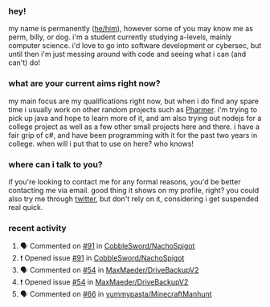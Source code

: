 ### hey!
my name is permanently ([he/him](https://pronoun.is/he)), however some of you may know me as perm, billy, or dog. i'm a student currently studying a-levels, mainly computer science. i'd love to go into software development or cybersec, but until then i'm just messing around with code and seeing what i can (and can't) do!

### what are your current aims right now?
my main focus are my qualifications right now, but when i do find any spare time i usually work on other random projects such as [Pharmer](https://github.com/Permanently/Pharmer). i'm trying to pick up java and hope to learn more of it, and am also trying out nodejs for a college project as well as a few other small projects here and there. i have a fair grip of c#, and have been programming with it for the past two years in college. when will i put that to use on here? who knows!

### where can i talk to you?
if you're looking to contact me for any formal reasons, you'd be better contacting me via email. good thing it shows on my profile, right? you could also try me through [twitter](https://twitter.com/permanentlay), but don't rely on it, considering i get suspended real quick.

### recent activity
<!--START_SECTION:activity-->
1. 🗣 Commented on [#91](https://github.com/CobbleSword/NachoSpigot/issues/91) in [CobbleSword/NachoSpigot](https://github.com/CobbleSword/NachoSpigot)
2. ❗️ Opened issue [#91](https://github.com/CobbleSword/NachoSpigot/issues/91) in [CobbleSword/NachoSpigot](https://github.com/CobbleSword/NachoSpigot)
3. 🗣 Commented on [#54](https://github.com/MaxMaeder/DriveBackupV2/issues/54) in [MaxMaeder/DriveBackupV2](https://github.com/MaxMaeder/DriveBackupV2)
4. ❗️ Opened issue [#54](https://github.com/MaxMaeder/DriveBackupV2/issues/54) in [MaxMaeder/DriveBackupV2](https://github.com/MaxMaeder/DriveBackupV2)
5. 🗣 Commented on [#66](https://github.com/yummypasta/MinecraftManhunt/issues/66) in [yummypasta/MinecraftManhunt](https://github.com/yummypasta/MinecraftManhunt)
<!--END_SECTION:activity-->
